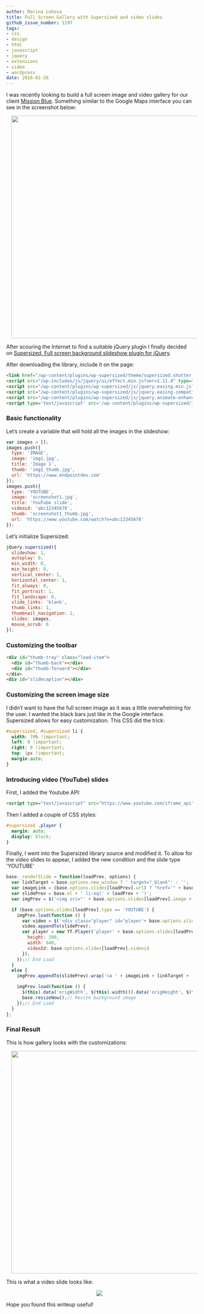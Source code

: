 ```yaml
---
author: Marina Lohova
title: Full Screen Gallery with Supersized and video slides
github_issue_number: 1197
tags:
- css
- design
- html
- javascript
- jquery
- extensions
- video
- wordpress
date: 2016-01-26
---
```


I was recently looking to build a full screen image and video gallery for our client [Mission Blue](https://mission-blue.org/). Something similar to the Google Maps interface you can see in the screenshot below:

<div class="separator" style="clear: both; text-align: center;">    <a href="/blog/2016/01/full-screen-gallery-with-supersized-and/image-0-big.png" imageanchor="1" style="margin-left: 1em; margin-right: 1em;">       <img border="0" src="/blog/2016/01/full-screen-gallery-with-supersized-and/image-0.png" width="600"/>     </a>   </div>

After scouring the Internet to find a suitable jQuery plugin I finally decided on [Supersized, Full screen background slideshow plugin for jQuery](https://www.buildinternet.com/2009/05/supersized-20-full-screen-imagebackground-slideshow-jquery-plugin-w-transitions-and-controls/).

After downloading the library, include it on the page:

```html
<link href="/wp-content/plugins/wp-supersized/theme/supersized.shutter.css?ver=4.2.2" id="supersized_theme_css-css" media="all" rel="stylesheet" type="text/css"></link>
<script src="/wp-includes/js/jquery/ui/effect.min.js?ver=1.11.4" type="text/javascript"></script>
<script src="/wp-content/plugins/wp-supersized/js/jquery.easing.min.js?ver=1.3" type="text/javascript"></script>
<script src="/wp-content/plugins/wp-supersized/js/jquery.easing.compatibility.js?ver=1.0" type="text/javascript"></script>
<script src="/wp-content/plugins/wp-supersized/js/jquery.animate-enhanced.min.js?ver=0.75" type="text/javascript"></script>
<script type='text/javascript' src='/wp-content/plugins/wp-supersized/js/supersized.3.2.7.min.js?ver=3.2.7'></script>
```

### Basic functionality

Let’s create a variable that will hold all the images in the slideshow:

```javascript
var images = [];
images.push({
  type: 'IMAGE',
  image: 'img1.jpg',
  title: 'Image 1',
  thumb: 'img1_thumb.jpg',
  url: 'https://www.endpointdev.com'
});
images.push({
  type: 'YOUTUBE',
  image: 'screenshot1.jpg',
  title: 'YouTube slide',
  videoid: 'abc12345678',
  thumb: 'screenshot1_thumb.jpg',
  url: 'https://www.youtube.com/watch?v=abc12345678'
});
```

Let’s initialize Supersized:

```javascript
jQuery.supersized({
  slideshow: 1,
  autoplay: 0,
  min_width: 0,
  min_height: 0,
  vertical_center: 1,
  horizontal_center: 1,
  fit_always: 0,
  fit_portrait: 1,
  fit_landscape: 0,
  slide_links: 'blank',
  thumb_links: 1,
  thumbnail_navigation: 1,
  slides: images,
  mouse_scrub: 0
});
```

### Customizing the toolbar

```html
<div id="thumb-tray" class="load-item">
  <div id="thumb-back"></div>
  <div id="thumb-forward"></div>
</div>
<div id="slidecaption"></div>
```

### Customizing the screen image size

I didn’t want to have the full screen image as it was a little overwhelming for the user. I wanted the black bars just like in the Google interface. Supersized allows for easy customization. This CSS did the trick:

```css
#supersized, #supersized li {
  width: 70% !important;
  left: 0 !important;
  right: 0 !important;
  top: 1px !important;
  margin:auto;
}
```

### Introducing video (YouTube) slides

First, I added the Youtube API:

```html
<script type="text/javascript" src="https://www.youtube.com/iframe_api"></script>
```

Then I added a couple of CSS styles:

```css
#supersized .player {
  margin: auto;
  display: block;
}
```

Finally, I went into the Supersized library source and modified it. To allow for the video slides to appear, I added the new condition and the slide type 'YOUTUBE'

```javascript
base._renderSlide = function(loadPrev, options) {
  var linkTarget = base.options.new_window ? ' target="_blank"' : '';
  var imageLink = (base.options.slides[loadPrev].url) ? "href='" + base.options.slides[loadPrev].url + "'" : "";
  var slidePrev = base.el + ' li:eq(' + loadPrev + ')';
  var imgPrev = $('<img src="' + base.options.slides[loadPrev].image + '"/>');

  if (base.options.slides[loadPrev].type == 'YOUTUBE') {
    imgPrev.load(function () {
      var video = $('<div class="player" id="player'+ base.options.slides[loadPrev].videoid + '"></div>');
      video.appendTo(slidePrev);
      var player = new YT.Player('player' + base.options.slides[loadPrev].videoid, {
        height: 390,
        width: 640,
        videoId: base.options.slides[loadPrev].videoid
      });
    });// End Load
  }
  else {
    imgPrev.appendTo(slidePrev).wrap('<a ' + imageLink + linkTarget + '></a>').parent().parent().addClass('image-loading ' + options['class']);

    imgPrev.load(function () {
      $(this).data('origWidth', $(this).width()).data('origHeight', $(this).height());
      base.resizeNow();// Resize background image
    });// End Load
  }
};
```

### Final Result

This is how gallery looks with the customizations:

<div class="separator" style="clear: both; text-align: center;">  <a href="/blog/2016/01/full-screen-gallery-with-supersized-and/image-1-big.png" imageanchor="1" style="margin-left: 1em; margin-right: 1em;">     <img border="0" src="/blog/2016/01/full-screen-gallery-with-supersized-and/image-1.png" width="600"/>   </a> </div>

This is what a video slide looks like:

<div class="separator" style="clear: both; text-align: center;">  <a href="/blog/2016/01/full-screen-gallery-with-supersized-and/image-2-big.png" imageanchor="1" style="margin-left: 1em; margin-right: 1em;">     <img border="0" src="/blog/2016/01/full-screen-gallery-with-supersized-and/image-2.png"/>   </a> </div>

Hope you found this writeup useful!
